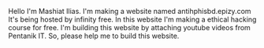 Hello I'm Mashiat Ilias. I'm making a website named antihphisbd.epizy.com
It's being hosted by infinity free.
In this website I'm making a ethical hacking course for free.
I'm building this website by attaching youtube videos from Pentanik IT. 
So, please help me to build this website.

